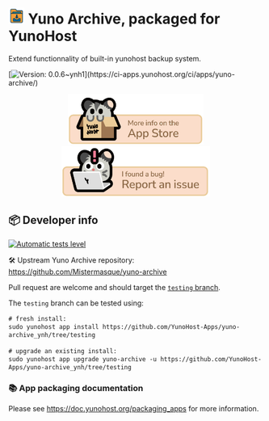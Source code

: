 <!--
N.B.: This README was automatically generated by <https://github.com/YunoHost/apps_tools/blob/main/readme_generator>
It shall NOT be edited by hand.
-->

<h1>
  <img src="https://raw.githubusercontent.com/YunoHost/apps/main/logos/yuno-archive.png" width="32px" alt="Logo of Yuno Archive">
  Yuno Archive, packaged for YunoHost
</h1>

Extend functionnality of built-in yunohost backup system.

[![Version: 0.0.6~ynh1](https://img.shields.io/badge/Version-0.0.6~ynh1-rgba(0,150,0,1)?style=for-the-badge)](https://ci-apps.yunohost.org/ci/apps/yuno-archive/)

<div align="center">
<a href="https://apps.yunohost.org/app/yuno-archive"><img height="100px" src="https://github.com/YunoHost/yunohost-artwork/raw/refs/heads/main/badges/neopossum-badges/badge_more_info_on_the_appstore.svg"/></a>
<a href="https://github.com/YunoHost-Apps/yuno-archive_ynh/issues"><img height="100px" src="https://github.com/YunoHost/yunohost-artwork/raw/refs/heads/main/badges/neopossum-badges/badge_report_an_issue.svg"/></a>
</div>

## 📦 Developer info

[![Automatic tests level](https://apps.yunohost.org/badge/cilevel/yuno-archive)](https://ci-apps.yunohost.org/ci/apps/yuno-archive/)

🛠️ Upstream Yuno Archive repository: <https://github.com/Mistermasque/yuno-archive>

Pull request are welcome and should target the [`testing` branch](https://github.com/YunoHost-Apps/yuno-archive_ynh/tree/testing).

The `testing` branch can be tested using:
```
# fresh install:
sudo yunohost app install https://github.com/YunoHost-Apps/yuno-archive_ynh/tree/testing

# upgrade an existing install:
sudo yunohost app upgrade yuno-archive -u https://github.com/YunoHost-Apps/yuno-archive_ynh/tree/testing
```

### 📚 App packaging documentation

Please see <https://doc.yunohost.org/packaging_apps> for more information.